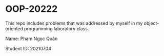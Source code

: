 # OOP-20222
This repo includes problems that was addressed by myself in my object-oriented programming laboratory class.

Name: Phạm Ngọc Quân

Student ID: 20210704
